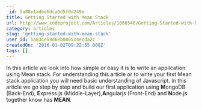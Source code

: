 ```yaml
---
_id: 5a88e1adbd6dca0d5f0d249e
title: Getting Started with Mean Stack
url: http://www.codeproject.com/Articles/1066546/Getting-Started-with-Mean-Stack
category: articles
slug: 'getting-started-with-mean-stack'
user_id: 5a83ce59d6eb0005c4ecda2c
createdOn: '2016-01-02T09:22:55.000Z'
tags: []
---
```


In this article we look into how simple or easy it is to write an application using Mean stack. For understanding this article or to write your first Mean stack application you will need basic understanding of Javascript. In this article we go step by step and build our first application using <strong>M</strong>ongoDB (Back-End), <strong>E</strong>xpress.js (Middle-Layer),<strong>A</strong>ngularjs (Front-End) and <strong>N</strong>ode.js together know has <strong>MEAN</strong>.

&nbsp;
